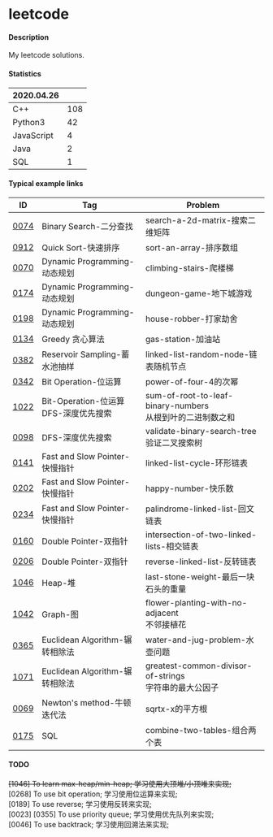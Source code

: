 # leetcode

#### Description
My leetcode solutions.  

#### Statistics
|2020.04.26 |   |  
|-----------|---|
|C++        |108|  
|Python3    |42 |  
|JavaScript |4  |  
|Java       |2  |  
|SQL        |1  |  

#### Typical example links
|ID     |Tag    |Problem    |
|-      |-      |-          |
|[0074](./0074-search-a-2d-matrix-搜索二维矩阵/)|Binary Search-二分查找         |search-a-2d-matrix-搜索二维矩阵    |  
|[0912](./0912-sort-an-array-排序数组/)         |Quick Sort-快速排序            |sort-an-array-排序数组             |  
|[0070](./0070-climbing-stairs-爬楼梯/)         |Dynamic Programming-动态规划   |climbing-stairs-爬楼梯             |  
|[0174](./0174-dungeon-game-地下城游戏/)        |Dynamic Programming-动态规划   |dungeon-game-地下城游戏            |  
|[0198](./0198-house-robber-打家劫舍/)          |Dynamic Programming-动态规划   |house-robber-打家劫舍              |  
|[0134](./0134-gas-station-加油站/)             |Greedy 贪心算法                |gas-station-加油站                 |  
|[0382](./0382-linked-list-random-node-链表随机节点/)   |Reservoir Sampling-蓄水池抽样      |linked-list-random-node-链表随机节点|
|[0342](./0342-power-of-four-4的次幂/)                  |Bit Operation-位运算                |power-of-four-4的次幂              |
|[1022](./1022-sum-of-root-to-leaf-binary-numbers-从根到叶的二进制数之和/)  |Bit-Operation-位运算<br>DFS-深度优先搜索 |sum-of-root-to-leaf-binary-numbers<br>从根到叶的二进制数之和 |  
|[0098](./0098-validate-binary-search-tree-验证二叉搜索树/)  |DFS-深度优先搜索 |validate-binary-search-tree<br>验证二叉搜索树 |  
|[0141](./0141-linked-list-cycle-环形链表/)                 |Fast and Slow Pointer-快慢指针 |linked-list-cycle-环形链表             |  
|[0202](./0202-happy-number-快乐数/)                        |Fast and Slow Pointer-快慢指针 |happy-number-快乐数                    |  
|[0234](./0234-palindrome-linked-list-回文链表/)            |Fast and Slow Pointer-快慢指针 |palindrome-linked-list-回文链表        |  
|[0160](./0160-intersection-of-two-linked-lists-相交链表/)  |Double Pointer-双指针 |intersection-of-two-linked-lists-相交链表       |  
|[0206](./0206-reverse-linked-list-反转链表/)               |Double Pointer-双指针 |reverse-linked-list-反转链表                    |  
|[1046](./1046-last-stone-weight-最后一块石头的重量/)        |Heap-堆               |last-stone-weight-最后一块石头的重量             |  
|[1042](./1042-flower-planting-with-no-adjacent-不邻接植花/)|Graph-图              |flower-planting-with-no-adjacent<br>不邻接植花  |  
|[0365](./0365-water-and-jug-problem-水壶问题/)                        |Euclidean Algorithm-辗转相除法 |water-and-jug-problem-水壶问题                              |  
|[1071](./1071-greatest-common-divisor-of-strings-字符串的最大公因子/)  |Euclidean Algorithm-辗转相除法 |greatest-common-divisor-of-strings<br>字符串的最大公因子     |  
|[0069](./0069-sqrtx-x的平方根/)                                       |Newton's method-牛顿迭代法     |sqrtx-x的平方根              |
|[0175](./0175-combine-two-tables-组合两个表/)                         |SQL                           |combine-two-tables-组合两个表 |  

#### TODO  
~~[1046] To learn max-heap/min-heap; 学习使用大顶堆/小顶堆来实现;~~  
[0268] To use bit operation; 学习使用位运算来实现;  
[0189] To use reverse;  学习使用反转来实现;  
[0023] [0355] To use priority queue; 学习使用优先队列来实现;  
[0046] To use backtrack; 学习使用回溯法来实现;  